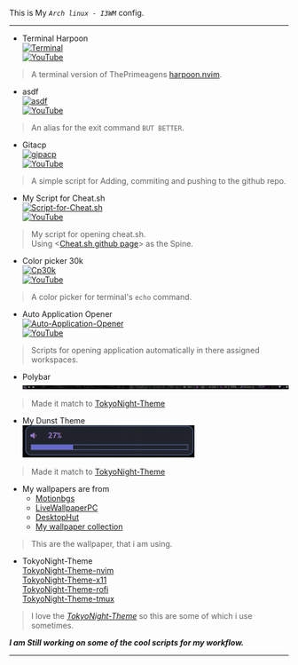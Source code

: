 This is My _`Arch linux - I3WM`_ config.

---

* Terminal Harpoon  
[![Terminal](http://i.ytimg.com/vi/XA9zofHMY6M/hqdefault.jpg)](https://www.youtube.com/watch?v=XA9zofHMY6M)  
[![YouTube](https://img.shields.io/badge/YouTube-Watch-red?logo=youtube)](https://www.youtube.com/watch?v=XA9zofHMY6M)  
> A terminal version of ThePrimeagens [harpoon.nvim](https://github.com/ThePrimeagen/harpoon).  

* asdf  
[![asdf](http://i.ytimg.com/vi/u_j7LdT4ajQ/hqdefault.jpg)](https://www.youtube.com/watch?v=u_j7LdT4ajQ)  
[![YouTube](https://img.shields.io/badge/YouTube-Watch-red?logo=youtube)](https://www.youtube.com/watch?v=u_j7LdT4ajQ)  
> An alias for the exit command `BUT BETTER`.  

* Gitacp  
[![gipacp](http://i.ytimg.com/vi/SPqnFwzqfgQ/hqdefault.jpg)](https://www.youtube.com/watch?v=SPqnFwzqfgQ)  
[![YouTube](https://img.shields.io/badge/YouTube-Watch-red?logo=youtube)](https://www.youtube.com/watch?v=SPqnFwzqfgQ)  
> A simple script for Adding, commiting and pushing to the github repo.  

* My Script for Cheat.sh  
[![Script-for-Cheat.sh](http://i.ytimg.com/vi/GZVUQq0h_to/hqdefault.jpg)](https://www.youtube.com/watch?v=GZVUQq0h_to)  
[![YouTube](https://img.shields.io/badge/YouTube-Watch-red?logo=youtube)](https://www.youtube.com/watch?v=GZVUQq0h_to)  
> My script for opening cheat.sh.  
> Using <[Cheat.sh github page](https://github.com/chubin/cheat.sh)> as the Spine.  

* Color picker 30k  
[![Cp30k](http://i.ytimg.com/vi/D9gJ1LV35Uk/hqdefault.jpg)](https://www.youtube.com/watch?v=D9gJ1LV35Uk)  
[![YouTube](https://img.shields.io/badge/YouTube-Watch-red?logo=youtube)](https://www.youtube.com/watch?v=D9gJ1LV35Uk)  
> A color picker for terminal's `echo` command.  

* Auto Application Opener  
[![Auto-Application-Opener](http://i.ytimg.com/vi/AHOO84hKNB8/hqdefault.jpg)](https://www.youtube.com/watch?v=AHOO84hKNB8)  
[![YouTube](https://img.shields.io/badge/YouTube-Watch-red?logo=youtube)](https://www.youtube.com/watch?v=AHOO84hKNB8)  
> Scripts for opening application automatically in there assigned workspaces.  

* Polybar  
![Polybar](https://raw.githubusercontent.com/Crimson-Genesis/arch-config/main/assets/img/polybar.png)  
> Made it match to [TokyoNight-Theme](https://tokyonight.dev/)  

* My Dunst Theme  
![Dunst-Theme](https://raw.githubusercontent.com/Crimson-Genesis/arch-config/main/assets/img/dunst.png)  
> Made it match to [TokyoNight-Theme](https://tokyonight.dev/)  

* My wallpapers are from  
    * [Motionbgs](https://motionbgs.com/tag:anime/)
    * [LiveWallpaperPC](https://livewallpaperpc.com/the-street-sees-fireworks-live-wallpaper/)
    * [DesktopHut](https://www.desktophut.com/category/anime-live-wallpapers)
    * [My wallpaper collection](https://github.com/Crimson-Genesis/wallpaper)
> This are the wallpaper, that i am using.  

* TokyoNight-Theme  
[TokyoNight-Theme-nvim](https://github.com/folke/tokyonight.nvim)  
[TokyoNight-Theme-x11](https://www.vinstartheme.com/tokyo-night-theme-for-windows-11/)  
[TokyoNight-Theme-rofi](https://github.com/w8ste/Tokyonight-rofi-theme)  
[TokyoNight-Theme-tmux](https://github.com/janoamaral/tokyo-night-tmux)  

> I love the *[TokyoNight-Theme](https://tokyonight.dev/)* so this are some of which i use sometimes.  

***I am Still working on some of the cool scripts for my workflow.***

---


